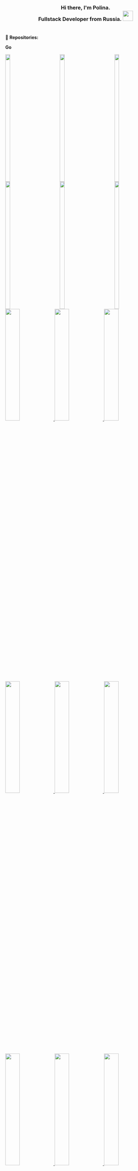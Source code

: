 <h3 align="center">Hi there, I'm Polina.
    <br/>Fullstack Developer from Russia.
    <img src="https://github.com/blackcater/blackcater/raw/main/images/Hi.gif" height="32"/>
</h3>


<h1></h1>


 🔗 **Repositories:** 

 **Go** 

 <div align="left" style="display: flex; gap: 10px; align-items: flex-start;">
  <a href="https://github.com/PolinaSvet/taskRegexp" style="flex: 1; height: 400px; overflow: hidden;">
    <img src="https://github-readme-stats.vercel.app/api/pin/?username=PolinaSvet&repo=taskRegexp&theme=nord_bright&height=400" 
         style="width: 30%; height: 100%; object-fit: cover; object-position: left top;"/>
  </a>
  <a href="https://github.com/PolinaSvet/taskNewsFull" style="flex: 1; height: 400px; overflow: hidden;">
    <img src="https://github-readme-stats.vercel.app/api/pin/?username=PolinaSvet&repo=taskNewsFull&theme=nord_bright&height=400" 
         style="width: 30%; height: 100%; object-fit: cover; object-position: left top;"/>
  </a>
  <a href="https://github.com/PolinaSvet/taskNewsCert" style="flex: 1; height: 400px; overflow: hidden;">
    <img src="https://github-readme-stats.vercel.app/api/pin/?username=PolinaSvet&repo=taskNewsCert&theme=nord_bright&height=400" 
         style="width: 30%; height: 100%; object-fit: cover; object-position: left top;"/>
  </a>
</div>

<div align="left" style="display: flex; gap: 10px; align-items: flex-start;">
  <a href="https://github.com/PolinaSvet/taskDataBase" style="flex: 1; height: 400px; overflow: hidden;">
    <img src="https://github-readme-stats.vercel.app/api/pin/?username=PolinaSvet&repo=taskDataBase&theme=nord_bright&height=400" 
         style="width: 30%; height: 100%; object-fit: cover; object-position: left top;"/>
  </a>
  <a href="https://github.com/PolinaSvet/taskStorage" style="flex: 1; height: 400px; overflow: hidden;">
    <img src="https://github-readme-stats.vercel.app/api/pin/?username=PolinaSvet&repo=taskStorage&theme=nord_bright&height=400" 
         style="width: 30%; height: 100%; object-fit: cover; object-position: left top;"/>
  </a>
  <a href="https://github.com/PolinaSvet/taskTelnetServerClient" style="flex: 1; height: 400px; overflow: hidden;">
    <img src="https://github-readme-stats.vercel.app/api/pin/?username=PolinaSvet&repo=taskTelnetServerClient&theme=nord_bright&height=400" 
         style="width: 30%; height: 100%; object-fit: cover; object-position: left top;"/>
  </a>
</div>
 
<div align="left">
  <a href="https://github.com/PolinaSvet/taskRegexp">
    <img src="https://github-readme-stats.vercel.app/api/pin/?username=PolinaSvet&repo=taskRegexp&theme=nord_bright" width="30%"/>
  </a>
  <a href="https://github.com/PolinaSvet/taskNewsFull">
    <img src="https://github-readme-stats.vercel.app/api/pin/?username=PolinaSvet&repo=taskNewsFull&height=400&theme=nord_bright" width="30%"/>
  </a>
  <a href="https://github.com/PolinaSvet/taskNewsCert">
    <img src="https://github-readme-stats.vercel.app/api/pin/?username=PolinaSvet&repo=taskNewsCert&height=400&theme=nord_bright" width="30%"/>
  </a>
</div>

<div align="left">
  <a href="https://github.com/PolinaSvet/taskDataBase">
    <img src="https://github-readme-stats.vercel.app/api/pin/?username=PolinaSvet&repo=taskDataBase&theme=nord_bright" width="30%"/>
  </a>
  <a href="https://github.com/PolinaSvet/taskStorage">
    <img src="https://github-readme-stats.vercel.app/api/pin/?username=PolinaSvet&repo=taskStorage&theme=nord_bright" width="30%"/>
  </a>
  <a href="https://github.com/PolinaSvet/taskTelnetServerClient">
    <img src="https://github-readme-stats.vercel.app/api/pin/?username=PolinaSvet&repo=taskTelnetServerClient&theme=nord_bright" width="30%"/>
  </a>
</div>

<div align="left">
  <a href="https://github.com/PolinaSvet/englishTrainer">
    <img src="https://github-readme-stats.vercel.app/api/pin/?username=PolinaSvet&repo=englishTrainer&height=400&theme=nord_bright" width="30% height="50%"/>
  </a>
  <a href="https://github.com/PolinaSvet/taskShareProjects">
    <img src="https://github-readme-stats.vercel.app/api/pin/?username=PolinaSvet&repo=taskShareProjects&theme=nord_bright" width="30%"/>
  </a>
  <a href="https://github.com/PolinaSvet/exampleWorkWithGitProject">
    <img src="https://github-readme-stats.vercel.app/api/pin/?username=PolinaSvet&repo=exampleWorkWithGitProject&theme=nord_bright" width="30%"/>
  </a>
</div>


**C++** 
 
<div align="left">
  <a href="https://github.com/PolinaSvet/QT_HMI">
    <img src="https://github-readme-stats.vercel.app/api/pin/?username=PolinaSvet&repo=QT_HMI&theme=nord_bright" width="30%"/>
  </a>
</div>

**Vue** 
 
<div align="left">
  <a href="https://github.com/PolinaSvet/VueGoApp">
    <img src="https://github-readme-stats.vercel.app/api/pin/?username=PolinaSvet&repo=VueGoApp&theme=nord_bright" width="30%"/>
  </a>
</div>

 

<h1></h1>


 📊 **GitHub Stats:** 
 

<div align="left">
  <img src="https://github-profile-summary-cards.vercel.app/api/cards/repos-per-language?username=PolinaSvet&theme=github" width="30%"/>
  
  <img src="https://github-profile-summary-cards.vercel.app/api/cards/most-commit-language?username=PolinaSvet&theme=github" width="30%"/>
  
  <img src="https://github-profile-summary-cards.vercel.app/api/cards/stats?username=PolinaSvet&theme=github" width="30%"/>
</div>

<div align="left">
  <img src="https://github-profile-summary-cards.vercel.app/api/cards/profile-details?username=PolinaSvet&theme=github" width="60.5%"/>
</div>

<h1></h1>




🌐 **Contacts:** 

✉️ **Email:** [polinasvet6@gmail.com](mailto:polinasvet6@gmail.com) 

↗️ **My Web:** [polinasvet.github.io/my-cv](https://polinasvet.github.io/my-cv/) 

↗️ **Information on all repositories:** [polinasvet.github.io](https://polinasvet.github.io/)  
